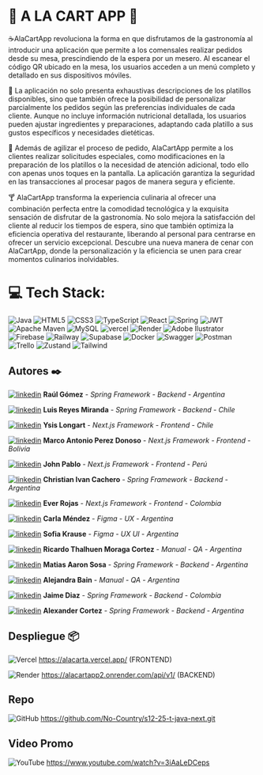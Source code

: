 
# 🍴  A LA CART APP 🍷

☕AlaCartApp revoluciona la forma en que disfrutamos de la gastronomía al introducir una aplicación que permite a los comensales realizar pedidos desde su mesa, prescindiendo de la espera por un mesero. Al escanear el código QR ubicado en la mesa, los usuarios acceden a un menú completo y detallado en sus dispositivos móviles.

🍺 La aplicación no solo presenta exhaustivas descripciones de los platillos disponibles, sino que también ofrece la posibilidad de personalizar parcialmente los pedidos según las preferencias individuales de cada cliente. Aunque no incluye información nutricional detallada, los usuarios pueden ajustar ingredientes y preparaciones, adaptando cada platillo a sus gustos específicos y necesidades dietéticas.

🍔 Además de agilizar el proceso de pedido, AlaCartApp permite a los clientes realizar solicitudes especiales, como modificaciones en la preparación de los platillos o la necesidad de atención adicional, todo ello con apenas unos toques en la pantalla. La aplicación garantiza la seguridad en las transacciones al procesar pagos de manera segura y eficiente.

🍸 AlaCartApp transforma la experiencia culinaria al ofrecer una combinación perfecta entre la comodidad tecnológica y la exquisita sensación de disfrutar de la gastronomía. No solo mejora la satisfacción del cliente al reducir los tiempos de espera, sino que también optimiza la eficiencia operativa del restaurante, liberando al personal para centrarse en ofrecer un servicio excepcional. Descubre una nueva manera de cenar con AlaCartApp, donde la personalización y la eficiencia se unen para crear momentos culinarios inolvidables.

# 💻 Tech Stack:
![Java](https://img.shields.io/badge/java-%23ED8B08.svg?style=for-the-badge&logo=java&logoColor=white) ![HTML5](https://img.shields.io/badge/html5-%23E34F26.svg?style=for-the-badge&logo=html5&logoColor=white) ![CSS3](https://img.shields.io/badge/css3-%23576.svg?style=for-the-badge&logo=css3&logoColor=white) ![TypeScript](https://img.shields.io/badge/typescript-%230073CC.svg?style=for-the-badge&logo=typescript&logoColor=white) ![React](https://img.shields.io/badge/react-%23DD0031.svg?style=for-the-badge&logo=react&logoColor=white) ![Spring](https://img.shields.io/badge/spring-%236DB33F.svg?style=for-the-badge&logo=spring&logoColor=white) ![JWT](https://img.shields.io/badge/JWT-black?style=for-the-badge&logo=JSON%20web%20tokens) ![Apache Maven](https://img.shields.io/badge/Apache%20Maven-C71A36?style=for-the-badge&logo=Apache%20Maven&logoColor=white) ![MySQL](https://img.shields.io/badge/mysql-%2300f.svg?style=for-the-badge&logo=mysql&logoColor=white) ![vercel](https://img.shields.io/badge/vercel-black.svg?style=for-the-badge&logo=vercel&logoColor=white)  ![Render](https://img.shields.io/badge/render%20Server-CC2927?style=for-the-badge&logo=render&logoColor=white) ![Adobe Ilustrator](https://img.shields.io/badge/adobeilustrator-yellow.svg?style=for-the-badge&logo=adobephotoshop&logoColor=white) ![Firebase](https://img.shields.io/badge/Firebase-red?style=for-the-badge&logo=Firebase&logoColor=white) ![Railway](https://img.shields.io/badge/railway%20Server-CC2927?style=for-the-badge&logo=railway&logoColor=white)  ![Supabase](https://img.shields.io/badge/figma-3ECF8E?style=for-the-badge&logo=figma&logoColor=white) ![Docker](https://img.shields.io/badge/docker-%230db7ed.svg?style=for-the-badge&logo=docker&logoColor=white) ![Swagger](https://img.shields.io/badge/-Swagger-%23Clojure?style=for-the-badge&logo=swagger&logoColor=white) ![Postman](https://img.shields.io/badge/Postman-FF6C37?style=for-the-badge&logo=postman&logoColor=white) ![Trello](https://img.shields.io/badge/trello-%230A0FFF.svg?style=for-the-badge&logo=jira&logoColor=white)  ![Zustand](https://img.shields.io/badge/zustand-orange.svg?style=for-the-badge&logo=zustand&logoColor=white) ![Tailwind](https://img.shields.io/badge/tailwind-grey.svg?style=for-the-badge&logo=tailwind&logoColor=white)


## Autores ✒️

[![linkedin](https://img.shields.io/badge/linkedin-0A66C2?style=for-the-badge&logo=linkedin&logoColor=white)](https://www.linkedin.com/in/raúl-gómez-44a342252/) **Raúl Gómez** -  *Spring Framework - Backend* - *Argentina* 

[![linkedin](https://img.shields.io/badge/linkedin-0A66C2?style=for-the-badge&logo=linkedin&logoColor=white)](https://www.linkedin.com/in/luis-reyes-b291b5265/) **Luis Reyes Miranda** -  *Spring Framework - Backend* -  *Chile* 

[![linkedin](https://img.shields.io/badge/linkedin-0A66C2?style=for-the-badge&logo=linkedin&logoColor=white)](https://www.linkedin.com/in/ysislongart) **Ysis Longart** -  *Next.js Framework - Frontend* -  *Chile*

[![linkedin](https://img.shields.io/badge/linkedin-0A66C2?style=for-the-badge&logo=linkedin&logoColor=white)](https://www.linkedin.com/in/marcopdonoso/) **Marco Antonio Perez Donoso** - *Next.js Framework - Frontend* - *Bolivia*  

[![linkedin](https://img.shields.io/badge/linkedin-0A66C2?style=for-the-badge&logo=linkedin&logoColor=white)](https://www.linkedin.com/in/johnpablo) **John Pablo** - *Next.js Framework - Frontend* - *Perú*

[![linkedin](https://img.shields.io/badge/linkedin-0A66C2?style=for-the-badge&logo=linkedin&logoColor=white)](https://www.linkedin.com/in/christian-cachero/) **Christian Ivan Cachero** - *Spring Framework - Backend* - *Argentina*

[![linkedin](https://img.shields.io/badge/linkedin-0A66C2?style=for-the-badge&logo=linkedin&logoColor=white)](https://www.linkedin.com/in/ever-jose-rojas-perez-39aa0722a?utm_source=share&utm_campaign=share_via&utm_content=profile&utm_medium=android_app) **Ever Rojas** - *Next.js Framework - Frontend* - *Colombia*

[![linkedin](https://img.shields.io/badge/linkedin-0A66C2?style=for-the-badge&logo=linkedin&logoColor=white)](https://www.linkedin.com/in/carla-martina-m%C3%A9ndez?utm_source=share&utm_campaign=share_via&utm_content=profile&utm_medium=android_app) **Carla Méndez** - *Figma - UX* - *Argentina*

[![linkedin](https://img.shields.io/badge/linkedin-0A66C2?style=for-the-badge&logo=linkedin&logoColor=white)](https://www.linkedin.com/in/sofia-krause-b09257207?utm_source=share&utm_campaign=share_via&utm_content=profile&utm_medium=android_app) **Sofia Krause** - *Figma - UX UI* - *Argentina*

[![linkedin](https://img.shields.io/badge/linkedin-0A66C2?style=for-the-badge&logo=linkedin&logoColor=white)](https://www.linkedin.com/in/ricardothalhuen?utm_source=share&utm_campaign=share_via&utm_content=profile&utm_medium=android_app) **Ricardo Thalhuen Moraga Cortez** - *Manual - QA* - *Argentina*

[![linkedin](https://img.shields.io/badge/linkedin-0A66C2?style=for-the-badge&logo=linkedin&logoColor=white)](https://www.linkedin.com/in/matias-sosa-a03560242/) **Matias Aaron Sosa** - *Spring Framework - Backend* - *Argentina*

[![linkedin](https://img.shields.io/badge/linkedin-0A66C2?style=for-the-badge&logo=linkedin&logoColor=white)](https://www.linkedin.com/in/alejandra-bain) **Alejandra Bain** - *Manual - QA* - *Argentina*

[![linkedin](https://img.shields.io/badge/linkedin-0A66C2?style=for-the-badge&logo=linkedin&logoColor=white)](https://www.linkedin.com/in//jaime-diaz-molina/) **Jaime Diaz** -  *Spring Framework - Backend* - *Colombia* 

[![linkedin](https://img.shields.io/badge/linkedin-0A66C2?style=for-the-badge&logo=linkedin&logoColor=white)](https://www.linkedin.com/in/alexander-cortez/) **Alexander Cortez** -  *Spring Framework - Backend* - *Argentina* 

## Despliegue 📦

![Vercel](https://img.shields.io/badge/vercel-%23000000.svg?style=for-the-badge&logo=vercel&logoColor=#00C7B7) https://alacarta.vercel.app/ (FRONTEND)

![Render](https://img.shields.io/badge/Render-E95420?style=for-the-badge&logo=render&logoColor=white) https://alacartapp2.onrender.com/api/v1/ (BACKEND)

## Repo 
![GitHub](https://img.shields.io/badge/github-%23121011.svg?style=for-the-badge&logo=github&logoColor=white) https://github.com/No-Country/s12-25-t-java-next.git

## Video Promo 
![YouTube](https://img.shields.io/badge/YouTube-%23FF0000.svg?style=for-the-badge&logo=YouTube&logoColor=white) https://www.youtube.com/watch?v=3iAaLeDCeps
